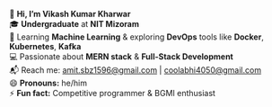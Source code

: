 👋 **Hi, I’m Vikash Kumar Kharwar**  
🎓 **Undergraduate** at **NIT Mizoram**  
🌱 Learning **Machine Learning** & exploring **DevOps** tools like **Docker**, **Kubernetes**, **Kafka**  
💻 Passionate about **MERN stack** & **Full-Stack Development**  
📬 Reach me: [amit.sbz1596@gmail.com](mailto:amit.sbz1596@gmail.com) | [coolabhi4050@gmail.com](mailto:coolabhi4050@gmail.com)  
😄 **Pronouns:** he/him  
⚡ **Fun fact:** Competitive programmer & BGMI enthusiast  
